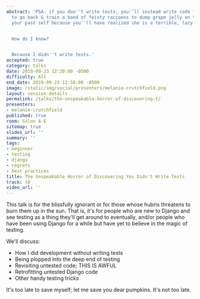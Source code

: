 ```yaml
---
abstract: 'PSA: if you don''t write tests, you''ll instead write code for a time machine
  to go back & train a band of feisty raccoons to dump grape jelly on the head of
  your past self because you''ll have realized she is a terrible, lazy, awful person.


  How do I know?


  Because I didn''t write tests.'
accepted: true
category: talks
date: 2019-09-23 12:20:00 -0500
difficulty: All
end_date: 2019-09-23 12:50:00 -0500
image: /static/img/social/presenters/melanie-crutchfield.png
layout: session-details
permalink: /talks/the-unspeakable-horror-of-discovering-t/
presenters:
- melanie-crutchfield
published: true
room: Salon A-E
sitemap: true
slides_url: ''
summary: ''
tags:
- beginner
- testing
- django
- regrets
- best practices
title: The Unspeakable Horror of Discovering You Didn't Write Tests
track: t0
video_url: ''
---
```


This talk is for the blissfully ignorant or for those whose hubris threatens to burn them up in the sun. That is, it's for people who are new to Django and see testing as a thing they'll get around to eventually, and/or people who have been using Django for a while but have yet to believe in the magic of testing.

We'll discuss:

- How I did development without writing tests
- Being plopped into the deep end of testing
- Revisiting untested code; THIS IS AWFUL
- Retrofitting untested Django code
- Other handy testing tricks

It's too late to save myself; let me save you dear pumpkins. It's not too late.